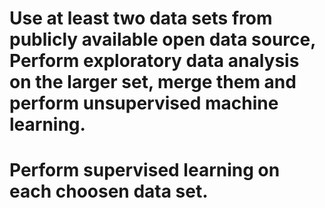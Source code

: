 
# Use at least two data sets from publicly available open data source, Perform exploratory data analysis on the larger set, merge them and perform unsupervised machine learning. 
# Perform supervised learning on each choosen data set.
